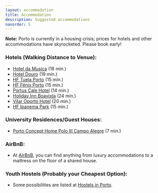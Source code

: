 ```yaml
---
layout: accommodation
title: Accommodation
description: Suggested accommodations
navorder: 5
---
```


**Note:** Porto is currently in a housing crisis; prices for hotels and other accommodations have skyrocketed. Please book early!

### Hotels (Walking Distance to Venue):

- [Hotel da Musica](https://www.hoteldamusica.com/en/) (18 min.)
- [Hotel Douro](https://www.hoteldouro.pt/en) (19 min.)
- [HF Tuela Porto](https://www.hfhotels.com/en/hotels-en/hf-tuela-porto-en/) (15 min.)
- [HF Fénix Porto](https://www.hfhotels.com/en/hotels-en/hf-fenix-porto-en/) (15 min.)
- [Portus Cale Hotel](https://www.portuscalehotel.com/en/) (14 min.) 
- [Holiday Inn Boavista](https://www.ihg.com/holidayinnexpress/hotels/gb/en/porto/opoto/hoteldetail) (24 min.)
- [Vilar Oporto Hotel](https://casa-de-vilar.portohotel.net/en/) (20 min.)
- [HF Ipanema Park](https://www.hfhotels.com/en/hotels-en/hf-ipanema-park-en/) (15 min.)

### University Residences/Guest Houses:

- [Porto Concept Home Polo III Campo Alegre](https://www.booking.com/hotel/pt/porto-concept-home-university-residence-amp-guesthouse-polo-iii-campo-alegre.pt-pt.html) (7 min.)

### AirBnB:

- At [AirBnB](https://www.airbnb.pt/porto-portugal/stays), you can find anything from luxury accommodations to a mattress on the floor of a shared house.

### Youth Hostels (Probably your Cheapest Option):

- Some possibilities are listed at [Hostels in Porto](https://www.hostelworld.com/hostels/europe/portugal/porto/).


